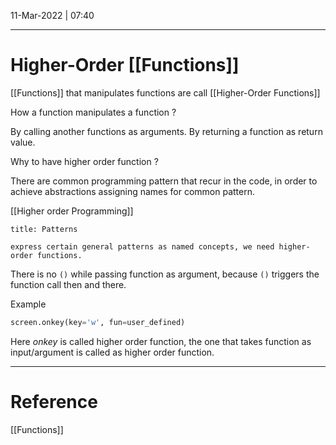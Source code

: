  11-Mar-2022 | 07:40



---
# Higher-Order [[Functions]]

[[Functions]] that manipulates functions are call [[Higher-Order Functions]]

How a function manipulates a function ?

By calling another functions as arguments.
By returning a function as return value.

Why to have higher order function ?

There are common programming pattern that recur in the code, in order to achieve abstractions assigning names for common pattern.

[[Higher order Programming]]

```ad-important
title: Patterns

express certain general patterns as named concepts, we need higher-order functions.

```

There is no ```()``` while passing function as argument, because ```()``` triggers the function call then and there. 

Example 

```py
screen.onkey(key='w', fun=user_defined)
```

Here $onkey$ is called higher order function, the one that takes function as input/argument is called as higher order function. 


---
# Reference
[[Functions]]
